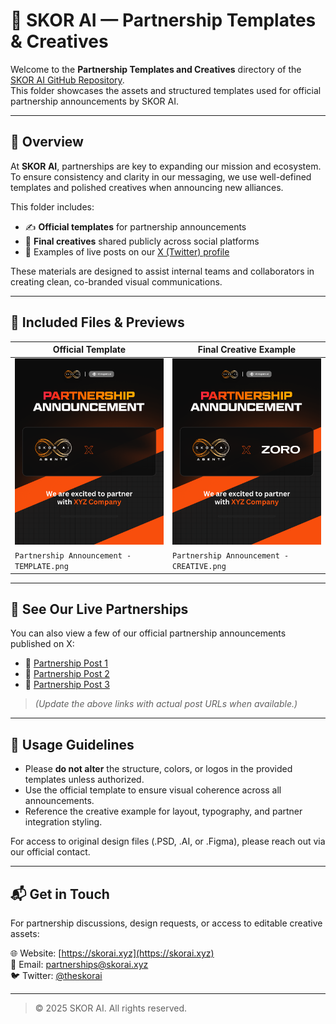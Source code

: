 # 🤝 SKOR AI — Partnership Templates & Creatives

Welcome to the **Partnership Templates and Creatives** directory of the [SKOR AI GitHub Repository](https://github.com/TheSkorAI/SKOR-AI).  
This folder showcases the assets and structured templates used for official partnership announcements by SKOR AI.

---

## 📌 Overview

At **SKOR AI**, partnerships are key to expanding our mission and ecosystem. To ensure consistency and clarity in our messaging, we use well-defined templates and polished creatives when announcing new alliances.

This folder includes:
- ✍️ **Official templates** for partnership announcements  
- 🎨 **Final creatives** shared publicly across social platforms  
- 📢 Examples of live posts on our [X (Twitter) profile](https://x.com/theskorai)

These materials are designed to assist internal teams and collaborators in creating clean, co-branded visual communications.

---

## 📂 Included Files & Previews

| Official Template | Final Creative Example |
|-------------------|-------------------------|
| <img src="./Partnership%20Announcement%20-%20TEMPLATE.png" alt="Partnership Template" width="100%"> | <img src="./Partnership%20Announcement%20-%20CREATIVE.png" alt="Partnership Creative" width="100%"> |
| `Partnership Announcement - TEMPLATE.png` | `Partnership Announcement - CREATIVE.png` |

---

## 📣 See Our Live Partnerships

You can also view a few of our official partnership announcements published on X:

- 🔗 [Partnership Post 1]()  
- 🔗 [Partnership Post 2]()  
- 🔗 [Partnership Post 3]()  

> *(Update the above links with actual post URLs when available.)*

---

## 📎 Usage Guidelines

- Please **do not alter** the structure, colors, or logos in the provided templates unless authorized.
- Use the official template to ensure visual coherence across all announcements.
- Reference the creative example for layout, typography, and partner integration styling.

For access to original design files (.PSD, .AI, or .Figma), please reach out via our official contact.

---

## 📬 Get in Touch

For partnership discussions, design requests, or access to editable creative assets:

🌐 Website: [https://skorai.xyz](https://skorai.xyz)  
📧 Email: partnerships@skorai.xyz  
🐦 Twitter: [@theskorai](https://x.com/theskorai)

---

> © 2025 SKOR AI. All rights reserved.

